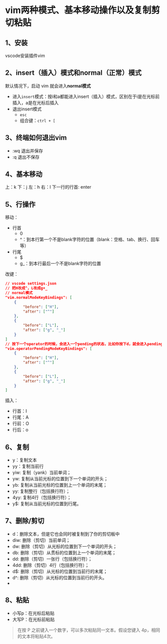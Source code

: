 # vim两种模式、基本移动操作以及复制剪切粘贴

## 1、安装
vscode安装插件vim

## 2、insert（插入）模式和normal（正常）模式
默认情况下，启动 vim 就会进入**normal模式**
- 进入`insert`模式：按i和a都能进入insert（插入）模式，区别在于i是在光标前插入，a是在光标后插入
- 退出insert模式
  - `esc`
  - 组合键：`ctrl + [`

## 3、终端如何退出vim
- :wq 退出并保存
- :q 退出不保存

## 4、基本移动
上：k
下：j
左：h
右：l
下一行的行首: enter

## 5、行操作
移动：
- 行首
  - 0
  - ^：到本行第一个不是blank字符的位置（blank：空格、tab、换行、回车等）
- 行尾
  - $
  - g_：到本行最后一个不是blank字符的位置

改键：
```json
// vscode settings.json
// 把H改成^，L改成g+_
// normal模式
"vim.normalModeKeyBindings": [
    {
        "before": ["H"],
        "after": ["^"]
    },
    {
        "before": ["L"],
        "after": ["g", "_"]
    }
]
// 按下一个operator的时候，会进入一个pending的状态，比如你按下d，就会进入pending状态，等待后续的动词输入
"vim.operatorPendingModeKeyBindings": [
    {
        "before": ["H"],
        "after": ["^"]
    },
    {
        "before": ["L"],
        "after": ["g", "_"]
    }
]
```
插入：
- 行首：I
- 行尾：A
- 行前：O
- 行后：o

## 6、复制
- y：复制文本
- yy：复制当前行
- yiw: 复制（yank）当前单词；
- yw: 复制从当前光标的位置到下一个单词的开头；
- yb: 复制从当前光标的位置到上一个单词的末尾；
- yy: 复制整行（包括换行符）；
- 4yy: 复制4行（包括换行符）；
- y$: 复制从当前光标的位置到行尾。

## 7、删除/剪切
- d：删除文本，但是它也会同时被复制到了你的剪切板中
- diw: 删除（剪切）当前单词；
- dw: 删除（剪切）从光标的位置到下一个单词的开头；
- db: 删除（剪切）从贯标的位置到上一个单词的末尾；
- dd: 删除（剪切）一张行（包括换行符）；
- 4dd: 删除（剪切）4行（包括换行符）；
- d$: 删除（剪切）从光标的位置到当前行的末尾；
- d^: 删除（剪切）从光标的位置到当前行的开头。
- 

## 8、粘贴
- 小写p：在光标后粘贴
- 大写P：在光标前粘贴
> 在按 P 之前键入一个数字，可以多次粘贴同一文本。假设您键入 4p，相同的文本将粘贴4次。